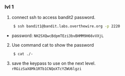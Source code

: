 ### lvl 1

1. connect ssh to access bandit2 password.
```bash 
    $ ssh bandit1@bandit.labs.overthewire.org -p 2220
``` 
- password: `NH2SXQwcBdpmTEzi3bvBHMM9H66vVXjL`

2. Use command cat to show the password
```bash
    $ cat ./-
```
3. save the keypass to use on the next level.
    `rRGizSaX8Mk1RTb1CNQoXTcYZWU6lgzi`
